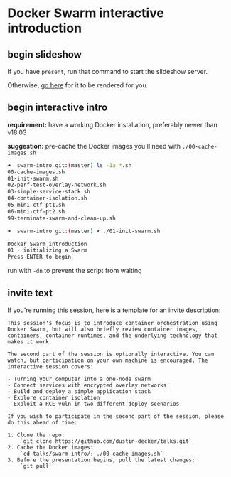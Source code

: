 # Docker Swarm interactive introduction

## begin slideshow

If you have `present`, run that command to start the slideshow server.

Otherwise, [go here](https://talks.godoc.org/github.com/dustin-decker/talks/swarm-intro/intro-to-swarm.slide
) for it to be rendered for you.

## begin interactive intro

**requirement:** have a working Docker installation, preferably newer than v18.03

**suggestion:** pre-cache the Docker images you'll need with `./00-cache-images.sh`

```bash
➜  swarm-intro git:(master) ls -1a *.sh
00-cache-images.sh
01-init-swarm.sh
02-perf-test-overlay-network.sh
03-simple-service-stack.sh
04-container-isolation.sh
05-mini-ctf-pt1.sh
06-mini-ctf-pt2.sh
99-terminate-swarm-and-clean-up.sh

➜  swarm-intro git:(master) ✗ ./01-init-swarm.sh

Docker Swarm introduction
01 - initializing a Swarm
Press ENTER to begin
```

run with `-dn` to prevent the script from waiting

## invite text

If you're running this session, here is a template for an invite description:

```
This session's focus is to introduce container orchestration using Docker Swarm, but will also briefly review container images, containers, container runtimes, and the underlying technology that makes it work.

The second part of the session is optionally interactive. You can watch, but participation on your own machine is encouraged. The interactive session covers:

- Turning your computer into a one-node swarm
- Connect services with encrypted overlay networks
- Build and deploy a simple application stack
- Explore container isolation
- Exploit a RCE vuln in two different deploy scenarios

If you wish to participate in the second part of the session, please do this ahead of time:

1. Clone the repo:
    `git clone https://github.com/dustin-decker/talks.git`
2. Cache the Docker images:
    `cd talks/swarm-intro/; ./00-cache-images.sh`
3. Before the presentation begins, pull the latest changes:
    `git pull`
```